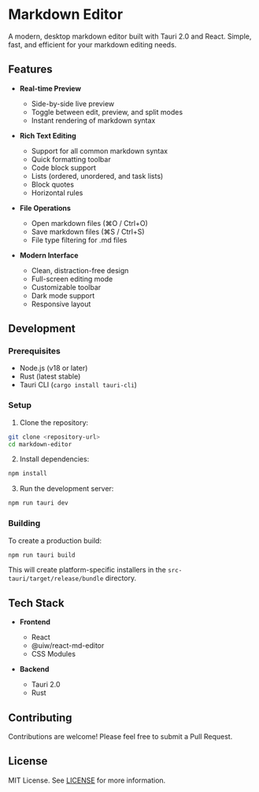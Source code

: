 # Markdown Editor

A modern, desktop markdown editor built with Tauri 2.0 and React. Simple, fast, and efficient for your markdown editing needs.

## Features

- **Real-time Preview**
  - Side-by-side live preview
  - Toggle between edit, preview, and split modes
  - Instant rendering of markdown syntax

- **Rich Text Editing**
  - Support for all common markdown syntax
  - Quick formatting toolbar
  - Code block support
  - Lists (ordered, unordered, and task lists)
  - Block quotes
  - Horizontal rules

- **File Operations**
  - Open markdown files (⌘O / Ctrl+O)
  - Save markdown files (⌘S / Ctrl+S)
  - File type filtering for .md files

- **Modern Interface**
  - Clean, distraction-free design
  - Full-screen editing mode
  - Customizable toolbar
  - Dark mode support
  - Responsive layout

## Development

### Prerequisites

- Node.js (v18 or later)
- Rust (latest stable)
- Tauri CLI (`cargo install tauri-cli`)

### Setup

1. Clone the repository:
```bash
git clone <repository-url>
cd markdown-editor
```

2. Install dependencies:
```bash
npm install
```

3. Run the development server:
```bash
npm run tauri dev
```

### Building

To create a production build:

```bash
npm run tauri build
```

This will create platform-specific installers in the `src-tauri/target/release/bundle` directory.

## Tech Stack

- **Frontend**
  - React
  - @uiw/react-md-editor
  - CSS Modules

- **Backend**
  - Tauri 2.0
  - Rust

## Contributing

Contributions are welcome! Please feel free to submit a Pull Request.

## License

MIT License. See [LICENSE](LICENSE) for more information.
